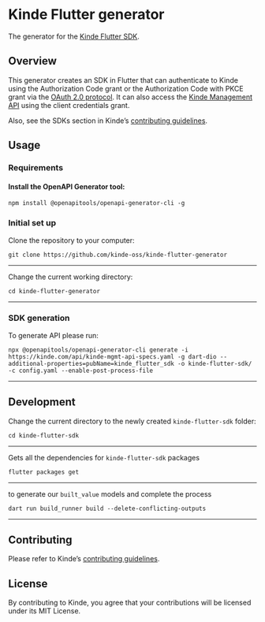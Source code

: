 # Kinde Flutter generator
The generator for the [Kinde Flutter SDK](https://github.com/kinde-oss/kinde-flutter-sdk).
## Overview

This generator creates an SDK in Flutter that can authenticate to Kinde using the Authorization Code grant or the Authorization Code with PKCE grant via the [OAuth 2.0 protocol](https://oauth.net/2/). It can also access the [Kinde Management API](https://kinde.com/api/docs/#kinde-management-api) using the client credentials grant.

Also, see the SDKs section in Kinde’s [contributing guidelines](https://github.com/kinde-oss/.github/blob/main/.github/CONTRIBUTING.md).

## Usage

### Requirements
#### Install the OpenAPI Generator tool:
```
npm install @openapitools/openapi-generator-cli -g
```
### Initial set up

Clone the repository to your computer:
```
git clone https://github.com/kinde-oss/kinde-flutter-generator
```
---
Change the current working directory:
```
cd kinde-flutter-generator
```
---

### SDK generation
To generate API please run:
```
npx @openapitools/openapi-generator-cli generate -i https://kinde.com/api/kinde-mgmt-api-specs.yaml -g dart-dio --additional-properties=pubName=kinde_flutter_sdk -o kinde-flutter-sdk/ -c config.yaml --enable-post-process-file
```
---

## Development

Change the current directory to the newly created `kinde-flutter-sdk` folder:
```
cd kinde-flutter-sdk
```
---

Gets all the dependencies for `kinde-flutter-sdk` packages
```
flutter packages get
```
---

to generate our `built_value` models and complete the process
```
dart run build_runner build --delete-conflicting-outputs
```
---

## Contributing

Please refer to Kinde’s [contributing guidelines](https://github.com/kinde-oss/.github/blob/489e2ca9c3307c2b2e098a885e22f2239116394a/CONTRIBUTING.md).

## License

By contributing to Kinde, you agree that your contributions will be licensed under its MIT License.

